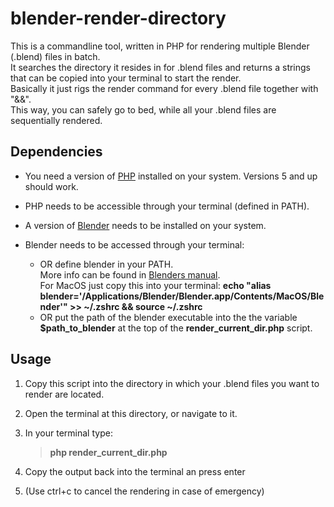 # blender-render-directory
This is a commandline tool, written in PHP for rendering multiple Blender (.blend) files in batch.  
It searches the directory it resides in for .blend files and returns a strings that can be copied into your terminal to start the render.  
Basically it just rigs the render command for every .blend file together with "&&".  
This way, you can safely go to bed, while all your .blend files are sequentially rendered.

## Dependencies 
- You need a version of [PHP](https://www.php.com) installed on your system. Versions 5 and up should work.
- PHP needs to be accessible through your terminal (defined in PATH).

- A version of [Blender](https://www.blender.org) needs to be installed on your system.
- Blender needs to be accessed through your terminal:
	- OR define blender in your PATH.  
	More info can be found in [Blenders manual](https://docs.blender.org/manual/en/latest/advanced/command_line/launch/index.html#command-line-launch-index).  
	For MacOS just copy this into your terminal: **echo "alias blender='/Applications/Blender/Blender.app/Contents/MacOS/Blender'"  >> \~/.zshrc && source \~/.zshrc**
	- OR put the path of the blender executable into the the variable **$path_to_blender** at the top of the **render_current_dir.php** script.


## Usage

1. Copy this script into the directory in which your .blend files you want to render are located.
2. Open the terminal at this directory, or navigate to it.
3. In your terminal type:

    > **php render_current_dir.php** 
	
4. Copy the output back into the terminal an press enter
 
5. (Use ctrl+c to cancel the rendering in case of emergency)
